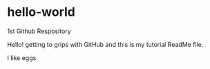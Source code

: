 # hello-world
1st Github Respository

Hello! getting to grips with GitHub and this is my tutorial ReadMe file.




I like eggs
